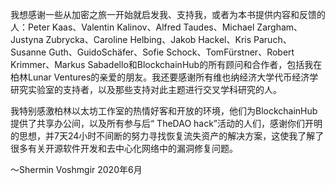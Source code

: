 我想感谢一些从加密之旅一开始就启发我、支持我，或者为本书提供内容和反馈的人：Peter Kaas、Valentin Kalinov、Alfred Taudes、Michael Zargham、Justyna Zubrycka、Caroline Helbing、Jakob Hackel、Kris Paruch、Susanne Guth、GuidoSchäfer、Sofie Schock、TomFürstner、Robert Krimmer、Markus Sabadello和BlockchainHub的所有顾问和合作者，包括我在柏林Lunar Ventures的亲爱的朋友。我还要感谢所有维也纳经济大学代币经济学研究实验室的支持者，以及那些支持对此主题进行交叉学科研究的人。

我特别感激柏林以太坊工作室的热情好客和开放的环境，他们为BlockchainHub提供了共享办公间，以及所有参与后“ TheDAO hack”活动的人们，感谢你们开明的思想，并7天24小时不间断的努力寻找恢复流失资产的解决方案，这使我了解了很多有关开源软件开发和去中心化网络中的漏洞修复问题。


～Shermin Voshmgir
2020年6月